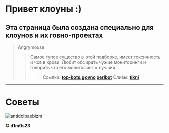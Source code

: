 # Привет клоуны :)

## Эта страница была создана специально для клоунов и их говно-проектах
 > Angrymouse
 >> Самое тупое существо в этой подборке, имеет токсичность и чсв в крови. Любит обсирать чужие мониторинги и говорить что его мониторинг = лучший
 >>> Ссылки: __[top-bots.govno](https://top-bots.xyz/)__  __[xerlbot](https://xerl.co.ua/)__
 >>> Сливы: __[tikni](https://git.rip/numbik1/discord-collection/-/tree/master/angrymouse)__ 
 ---
 # Советы
![antidolbaebizm](https://cdn.discordapp.com/attachments/748252069139316797/808007160050352138/sanificazioni-ambientali.png)

**© d1m0s23**

